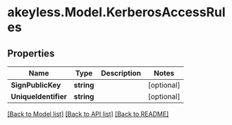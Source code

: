 # akeyless.Model.KerberosAccessRules

## Properties

Name | Type | Description | Notes
------------ | ------------- | ------------- | -------------
**SignPublicKey** | **string** |  | [optional] 
**UniqueIdentifier** | **string** |  | [optional] 

[[Back to Model list]](../README.md#documentation-for-models) [[Back to API list]](../README.md#documentation-for-api-endpoints) [[Back to README]](../README.md)

